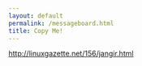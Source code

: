 ```yaml
---
layout: default
permalink: /messageboard.html
title: Copy Me!
---
```


http://linuxgazette.net/156/jangir.html
